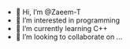 - 👋 Hi, I’m @Zaeem-T
- 👀 I’m interested in programming
- 🌱 I’m currently learning C++
- 💞️ I’m looking to collaborate on ...

<!---
Zaeem-T/Zaeem-T is a ✨ special ✨ repository because its `README.md` (this file) appears on your GitHub profile.
You can click the Preview link to take a look at your change.
--->

